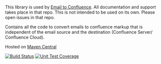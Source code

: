 This library is used by [Email to Confluence](https://github.com/dm-drogeriemarkt/Email-to-Confluence).
All documentation and support takes place in that repo. This is not intended to be used on its own.
Please open issues in that repo.

Contains all the code to convert emails to confluence markup that is independent of the email source and the destination
(Confluence Server/ Confluence Cloud).

Hosted on [Maven Central](https://search.maven.org/search?q=g:de.dm.mail2blog%20AND%20a:base&core=gav)

[![Build Status](https://travis-ci.org/gellweiler/mail2blog-base.svg?branch=master)](https://travis-ci.org/gellweiler/mail2blog-base)
[![Unit Test Coverage](https://img.shields.io/codecov/c/github/gellweiler/mail2blog-base.svg)](https://codecov.io/gh/gellweiler/mail2blog-base)

